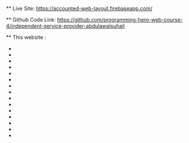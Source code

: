 
** Live Site: https://accounted-web-layout.firebaseapp.com/

** Github Code Link: https://github.com/programming-hero-web-course-4/independent-service-provider-abdulawalsuhail


** This website :

*
*
*
*
*
*
*
*
*
*
*
*
*
*
*
